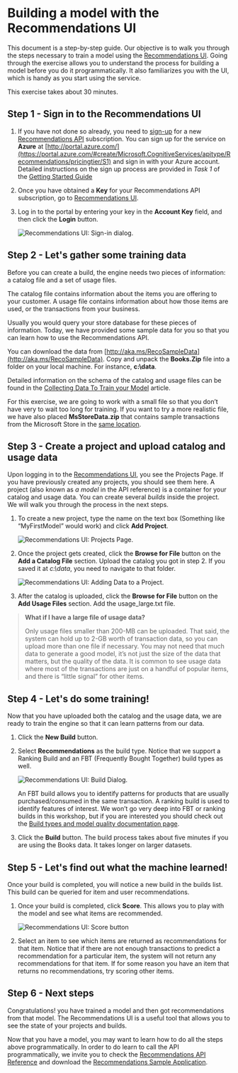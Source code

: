 <properties
    pageTitle="Building a model with the Recommnendations UI | Microsoft Azure"
    description="Azure Machine Learning Recommendations - Building a model with the Recommendations UI"
    services="cognitive-services"
    documentationCenter=""
    authors="luiscabrer"
    manager="jhubbard"
    editor="cgronlun"/>

<tags
    ms.service="cognitive-services"
    ms.workload="data-services"
    ms.tgt_pltfrm="na"
    ms.devlang="na"
    ms.topic="article"
    ms.date="10/11/2016"
    ms.author="luisca"/>

# <a name="building-a-model-with-the-recommendations-ui"></a>Building a model with the Recommendations UI

This document is a step-by-step guide. Our objective is to walk you through the steps necessary to train a model using the [Recommendations UI](https://recommendations-portal.azurewebsites.net/).
Going through the exercise allows you to understand the process for building a model before you do it programmatically. It also familiarizes you with the UI, which is handy as you start using the service.

This exercise takes about 30 minutes.

<a name="Step1"></a>
## <a name="step-1---sign-in-to-the-recommendations-ui"></a>Step 1 - Sign in to the Recommendations UI ##

1. If you have not done so already, you need to [sign-up](https://portal.azure.com/#create/Microsoft.CognitiveServices/apitype/Recommendations/pricingtier/S1) for a new [Recommendations API](https://www.microsoft.com/cognitive-services/en-us/recommendations-api) subscription. You can sign up for the service on **Azure** at [http://portal.azure.com/](https://portal.azure.com/#create/Microsoft.CognitiveServices/apitype/Recommendations/pricingtier/S1) and sign in with your Azure account. Detailed instructions on the sign up process are provided in *Task 1* of the [Getting Started Guide](cognitive-services-recommendations-quick-start.md) 

1. Once you have obtained a **Key** for your Recommendations API subscription, go to [Recommendations UI](https://recommendations-portal.azurewebsites.net/). 

1. Log in to the portal by entering your key in the **Account Key** field, and then click the **Login** button.

    ![Recommendations UI: Sign-in dialog.][reco_signin]


<a name="Step2"></a>
## <a name="step-2---lets-gather-some-training-data"></a>Step 2 - Let's gather some training data ##

Before you can create a build, the engine needs two pieces of information: a catalog file and a set of usage files. 

The catalog file contains information about the items you are offering to your customer. A usage file contains information about how those items are used, or the transactions from your business.

Usually you would query your store database for these pieces of information. Today, we have provided some sample data for you so that you can learn how to use the Recommendations API.

You can download the data from [http://aka.ms/RecoSampleData](http://aka.ms/RecoSampleData). Copy and unpack the **Books.Zip** file into a folder on your local machine. For instance, **c:\data**.

Detailed information on the schema of the catalog and usage files can be found in the [Collecting Data To Train your Model](cognitive-services-recommendations-collecting-data.md) article.
 
For this exercise, we are going to work with a small file so that you don’t have very to wait too long for training. If you want to try a more realistic file, we have also placed **MsStoreData.zip** that contains sample transactions from the Microsoft Store in the [same location](http://aka.ms/RecoSampleData).

<a name="Step3"></a>
## <a name="step-3---create-a-project-and-upload-catalog-and-usage-data"></a>Step 3 - Create a project and upload catalog and usage data ##

Upon logging in to the [Recommendations UI](https://recommendations-portal.azurewebsites.net/), you see the Projects Page. If you have previously created any projects, you should see them here.
A project (also known as *a model* in the API reference) is a container for your catalog and usage data. You can create several *builds* inside the project. We will walk you through the process in the next steps.

1. To create a new project, type the name on the text box (Something like “MyFirstModel” would work) and click **Add Project**.
 
    ![Recommendations UI: Projects Page.][reco_projects]

1. Once the project gets created, click the **Browse for File** button on the **Add a Catalog File** section. Upload the catalog you got in step 2. If you saved it at *c:\data*, you need to navigate to that folder.

    ![Recommendations UI: Adding Data to a Project.][reco_firstmodel]

1. After the catalog is uploaded, click the **Browse for File** button on the **Add Usage Files** section. Add the usage_large.txt file.

> **What if I have a large file of usage data?**
>
> Only usage files smaller than 200-MB  can be uploaded. That said, the system can hold up to 2-GB worth of transaction data, so you can upload more than one file if necessary.
> You may not need that much data to generate a good model, it’s not just the size of the data that matters, but the quality of the data. It is common to see usage data where most of the transactions are just on a handful of popular items, and there is “little signal” for other items.

<a name="Step4"></a>
## <a name="step-4---lets-do-some-training"></a>Step 4 - Let's do some training! ##

Now that you have uploaded both the catalog and the usage data, we are ready to train the engine so that it can learn patterns from our data.

1.  Click the **New Build** button.

1.  Select **Recommendations** as the build type. Notice that we support a Ranking Build and an FBT (Frequently Bought Together) build types as well.

    ![Recommendations UI: Build Dialog.][reco_build_dialog.png]


    An FBT build allows you to identify patterns for products that are usually purchased/consumed in the same transaction.
    A ranking build is used to identify features of interest. 
    We won’t go very deep into FBT or ranking builds in this workshop, but if you are interested you should check out the [Build types and model quality documentation page](cognitive-services-recommendations-buildtypes.md).

1. Click the **Build** button. The build process takes about five minutes if you are using the Books data. It takes longer on larger datasets.

<a name="Step5"></a>
## <a name="step-5---lets-find-out-what-the-machine-learned"></a>Step 5 - Let's find out what the machine learned! ##

Once your build is completed, you will notice a new build in the builds list. This build can be queried for item and user recommendations.

1. Once your build is completed, click **Score**. This allows you to play with the model and see what items are recommended.

    ![Recommendations UI: Score button][reco_score_button]

1. Select an item to see which items are returned as recommendations for that item. Notice that if there are not enough transactions to predict a recommendation for a particular item, the system will not return any recommendations for that item.  If for some reason you have an item that returns no recommendations, try scoring other items.

<a name="Step6"></a>
## <a name="step-6---next-steps"></a>Step 6 - Next steps ##
Congratulations! you have trained a model and then got recommendations from that model.  The Recommendations UI is a useful tool that allows you to see the state of your projects and builds. 

Now that you have a model, you may want to learn how to do all the steps above programmatically. In order to do learn to call the API programmatically, we invite you to check the [Recommendations API Reference](http://go.microsoft.com/fwlink/?LinkId=759348) and download the [Recommendations Sample Application](http://go.microsoft.com/fwlink/?LinkID=759344).


[reco_signin]:../media/cognitive-services/reco_signin.PNG
[reco_projects]:../media/cognitive-services/reco_projects.PNG
[reco_firstmodel]:../media/cognitive-services/reco_firstmodel.png
[reco_build_dialog.png]:../media/cognitive-services/reco_build_dialog.png
[reco_score_button]:../media/cognitive-services/reco_score_button.png
